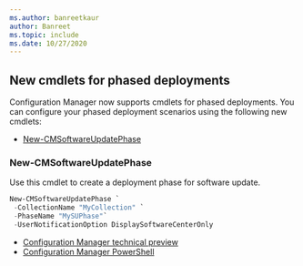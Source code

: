 ```yaml
---
ms.author: banreetkaur
author: Banreet
ms.topic: include
ms.date: 10/27/2020
---
```

<!--include file for testing-->

## <a name="bkmk_pod-psh"></a> New cmdlets for phased deployments

Configuration Manager now supports cmdlets for phased deployments. You can configure your phased deployment scenarios using the following new cmdlets:
<!--6104290-->
- [New-CMSoftwareUpdatePhase](#new-cmsoftwareupdatephase)

### New-CMSoftwareUpdatePhase

Use this cmdlet to create a deployment phase for software update.

``` PowerShell
New-CMSoftwareUpdatePhase `
 -CollectionName "MyCollection" `
 -PhaseName "MySUPhase"`
 -UserNotificationOption DisplaySoftwareCenterOnly
```

- [Configuration Manager technical preview](configmgr/core/get-started/technical-preview)
- [Configuration Manager PowerShell](../overview.md)
